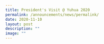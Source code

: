 ```yaml
---
title: President's Visit @ Yuhua 2020
permalink: /announcements/news/permalink/
date: 2020-11-10
layout: post
description: ""
image: ""
---
```


